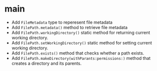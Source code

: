 # main

- Add `FileMetadata` type to reperesent file metadata
- Add `FilePath.metadata()` method to retrieve file metadata
- Add `FilePath.workingDirectory()` static method for returning current working directory.
- Add `FilePath.setWorkingDirectory()` static method for setting current working directory.
- Add `FilePath.exists()` method that checks whether a path exists.
- Add `FilePath.makeDirectory(withParants:permissions:)` method that creates a directory and its parents.
